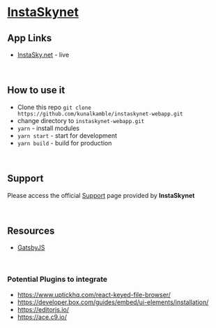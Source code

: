 # [InstaSkynet](https://instasky.net/)


## App Links

- [InstaSky.net](https://instasky.net) - live

<br />

## How to use it
- Clone this repo `git clone https://github.com/kunalkamble/instaskynet-webapp.git`
- change directory to `instaskynet-webapp.git`
- `yarn` - install modules
- `yarn start` - start for development
- `yarn build` - build for production

<br />

## Support

Please access the official [Support](https://instasky.net/support) page provided by **InstaSkynet**

<br />

## Resources
 
 - [GatsbyJS](https://www.gatsbyjs.org/)

<br />

### Potential Plugins to integrate
 - https://www.uptickhq.com/react-keyed-file-browser/
 - https://developer.box.com/guides/embed/ui-elements/installation/
 - https://editorjs.io/
 - https://ace.c9.io/